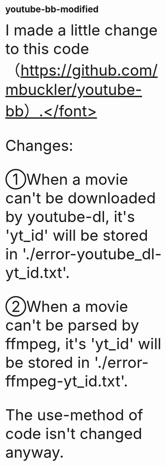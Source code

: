 # youtube-bb-modified
<font size=8>I made a little change to this code（https://github.com/mbuckler/youtube-bb）.</font>

Changes:

①When a movie can't be downloaded by youtube-dl, it's 'yt_id' will be stored in './error-youtube_dl-yt_id.txt'.

②When a movie can't be parsed by ffmpeg, it's 'yt_id' will be stored in './error-ffmpeg-yt_id.txt'.


The use-method of code isn't changed anyway.


